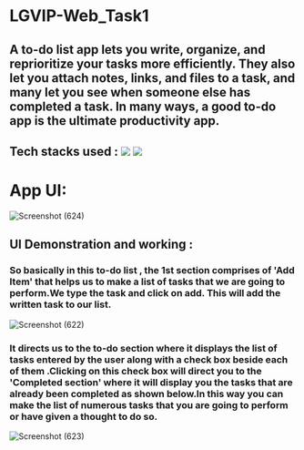 # LGVIP-Web_Task1

## A to-do list app lets you write, organize, and reprioritize your tasks more efficiently. They also let you attach notes, links, and files to a task, and many let you see when someone else has completed a task. In many ways, a good to-do app is the ultimate productivity app.


## Tech stacks used : <img src="https://img.shields.io/badge/Frontend:-HTML & CSS-5555ff">  <img src="https://img.shields.io/badge/Backend:- Javascript-E32800">

# App UI:
![Screenshot (624)](https://user-images.githubusercontent.com/76861726/157120018-e4274618-3911-4e4e-aca8-60b6fd7e0e93.png)

## UI Demonstration and working :
### So basically in this to-do list , the 1st section comprises of 'Add Item' that helps us to make a list of tasks that we are going to perform.We type the task and click on add. This will add the written task to our list.


![Screenshot (622)](https://user-images.githubusercontent.com/76861726/157120403-99e35c0a-d184-4433-a74a-28458534fcf0.png)

### It directs us to the to-do section where it displays the list of tasks entered by the user along with a check box beside each of them .Clicking on this check box will direct you to the 'Completed section' where it will display you the tasks that are already been completed as shown below.In this way you can make the list of numerous tasks that you are going to perform or have given a thought to do so.

![Screenshot (623)](https://user-images.githubusercontent.com/76861726/157120719-c424516c-af73-4ace-a5b6-2e1d60626f99.png)

